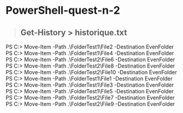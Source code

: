 # PowerShell-quest-n-2   

>## Get-History > historique.txt
PS C:\> Move-Item -Path .\FolderTest1\File2 -Destination EvenFolder  
PS C:\> Move-Item -Path .\FolderTest1\File4 -Destination EvenFolder   
PS C:\> Move-Item -Path .\FolderTest2\File6 -Destination EvenFolder  
PS C:\> Move-Item -Path .\FolderTest2\File8 -Destination EvenFolder  
PS C:\> Move-Item -Path .\FolderTest2\File10 -Destination EvenFolder  
PS C:\> Move-Item -Path .\FolderTest1\File1 -Destination EvenFolder  
PS C:\> Move-Item -Path .\FolderTest1\File3 -Destination EvenFolder  
PS C:\> Move-Item -Path .\FolderTest1\File5 -Destination EvenFolder  
PS C:\> Move-Item -Path .\FolderTest2\File7 -Destination EvenFolder  
PS C:\> Move-Item -Path .\FolderTest2\File9 -Destination EvenFolder  
